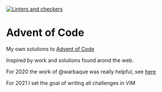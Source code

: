 [![Linters and checkers](https://github.com/DanielNoord/adventofcode/actions/workflows/main.yml/badge.svg)](https://github.com/DanielNoord/adventofcode/actions/workflows/main.yml)

# Advent of Code

My own solutions to [Advent of Code](https://adventofcode.com)

Inspired by work and solutions found arond the web.

For 2020 the work of @warbaque was really helpful, see
[here](https://github.com/warbaque/adventofcode-2020)

For 2021 I set the goal of writing all challenges in VIM

